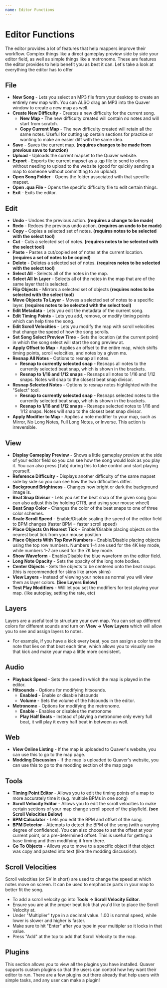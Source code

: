 ```yaml
---
name: Editor Functions
---
```


# Editor Functions

The editor provides a lot of features that help mappers improve their workflow. Complex things like a direct gameplay preview side by side your editor field, as well as simple
things like a metronome. These are features the editor provides to help benefit you as best it can. Let's take a look at everything the editor has to offer

## File

* **New Song** - Lets you select an MP3 file from your desktop to create an entirely new map with. You can ALSO drag an MP3 into the Quaver window to create a new map as well.
* **Create New Difficulty** - Creates a new difficulty for the current song.
  * **New Map** - The new difficulty created will contain *no* notes and will start from scratch.
  * **Copy Current Map** - The new difficulty created will retain all the same notes. Useful for cutting up certain sections for practice or wanting to make an easier diff with
  the same idea.
* **Save** - Saves the current map. **(requires changes to be made from previous save to function)**
* **Upload** - Uploads the current mapset to the Quaver website.
* **Export** - Exports the current mapset as a .qp file to send to others without needing to upload to the website (good for quickly sending a map to someone without committing to
an upload).
* **Open Song Folder** - Opens the folder associated with that specific mapset.
* **Open .qua File** - Opens the specific difficulty file to edit certain things.
* **Exit** - Exits the editor.

## Edit

* **Undo** - Undoes the previous action. **(requires a change to be made)**
* **Redo** - Redoes the previous undo action. **(requires an undo to be made)**
* **Copy** - Copies a selected set of notes. **(requires notes to be selected with the select tool)**
* **Cut** - Cuts a selected set of notes. **(requires notes to be selected with the select tool)**
* **Paste** - Pastes a cut/copied set of notes at the current location. **(requires a set of notes to be copied)**
* **Delete** - Deletes a selected set of notes. **(requires notes to be selected with the select tool)**
* **Select All** - Selects all of the notes in the map.
* **Select All In Layer** - Selects all of the notes in the map that are of the same layer that is selected.
* **Flip Objects** - Mirrors a selected set of objects **(requires notes to be selected with the select tool)**
* **Move Objects To Layer** - Moves a selected set of notes to a specific layer. **(requires notes to be selected with the select tool)**
* **Edit Metadata** - Lets you edit the metadata of the current song.
* **Edit Timing Points** - Lets you add, remove, or modify timing points which can help time the song.
* **Edit Scroll Velocities** - Lets you modify the map with scroll velocities that change the speed of how the song scrolls.
* **Set Song Select Preview Time** - Sets the location (at the current point) in which the song select will start the song preview at.
* **Apply Offset to Map** - Applies an offset to the entire map, which shifts timing points, scroll velocities, and notes by a given ms.
* **Resnap All Notes** - Options to resnap all notes.
  * **Resnap to currently selected snap** - Resnaps all notes to the currently selected beat snap, which is shown in the brackets.
  * **Resnap to 1/16 and 1/12 snaps** - Resnaps all notes to 1/16 and 1/12 snaps. Notes will snap to the closest beat snap divisor.
* **Resnap Selected Notes** - Options to resnap notes highlighted with the "Select" tool.
  * **Resnap to currently selected snap** - Resnaps selected notes to the currently selected beat snap, which is shown in the brackets.
  * **Resnap to 1/16 and 1/12 snaps** - Resnaps selected notes to 1/16 and 1/12 snaps. Notes will snap to the closest beat snap divisor.
* **Apply Modifier to Map** - Applies a note modifier to your map, such as Mirror, No Long Notes, Full Long Notes, or Inverse. This action is irreversible. 

## View

* **Display Gameplay Preview** - Shows a little gameplay preview at the side of your editor field so you can see how the song would look as you play it. You can also
press [Tab] during this to take control and start playing yourself.
* **Reference Difficulty** - Displays another difficulty of the same mapset side by side so you can see how the two difficulties differ.
* **Background Brightness** - Changes how bright or dark the background image is.
* **Beat Snap Divisor** - Lets you set the beat snap of the given song (you can also adjust this by holding CTRL and using your mouse wheel)
* **Beat Snap Color** - Changes the color of the beat snaps to one of three color schemes.
* **Scale Scroll Speed** - Enable/Disable scaling the speed of the editor field to BPM changes (faster BPM = faster scroll speed)
* **Place Objects On Nearest Tick** - Enable/Disable placing objects on the nearest beat tick from your mouse position
* **Place Objects With Top Row Numbers** - Enable/Disable placing objects using the top row numbers. Numbers 1-4 are used for the 4K key mode, while numbers 1-7 are used for the 7K key mode.
* **Show Waveform** - Enable/Disable the blue waveform on the editor field.
* **Long Note Opacity** - Sets the opacity of the long note bodies.
* **Center Objects** - Sets the objects to be centered onto the beat snaps (this is recommended for skins like arrow skins)
* **View Layers** - Instead of viewing your notes as normal you will view them as layer colors. **(See Layers Below)**
* **Test Play Modifiers** - Will let you set the modifiers for test playing your map. (like autoplay, setting the rate, etc)

## Layers

Layers are a useful tool to structure your own map. You can set up different colors for different sounds and turn on **View -> View Layers** which will allow you to see and assign layers to notes.

* For example, if you have a kick every beat, you can assign a color to the note that lies on that beat each time, which allows you to visually see that kick and make your map a little more consistent.

## Audio

* **Playback Speed** - Sets the speed in which the map is played in the editor.
* **Hitsounds** - Options for modifying hitsounds.
  * **Enabled** - Enable or disable hitsounds
  * **Volume** - Sets the volume of the hitsounds in the editor.
* **Metronome** - Options for modifying the metronome.
  * **Enable** - Enables or disables the metronome
  * **Play Half Beats** - Instead of playing a metronome only every full beat, it will play it every half beat in between as well.

## Web

* **View Online Listing** - If the map is uploaded to Quaver's website, you can use this to go to the map page.
* **Modding Discussion** - If the map is uploaded to Quaver's website, you can use this to go to the modding section of the map page

## Tools

* **Timing Point Editor** - Allows you to edit the timing points of a map to more accurately time it (e.g. multiple BPMs in one song)
* **Scroll Velocity Editor** - Allows you to edit the scroll velocities to make certain sections of your map change scroll speed of the playfield. **(see Scroll Velocities Below)**
* **BPM Calculator** - Lets you edit the BPM and offset of the song.
* **BPM Detector** - Attempts to detect the BPM of the song (with a varying degree of confidence). You can also choose to set the offset at your current point, or a pre-determined offset. This is useful for getting a base timing and then modifying it from there.
* **Go To Objects** - Allows you to move to a specific object if that object was copy and pasted into text (like the modding discussion).

## Scroll Velocities

Scroll velocities (or SV in short) are used to change the speed at which notes move on screen. It can be used to emphasize parts in your map to better fit the song.

* To add a scroll velocity go into **Tools -> Scroll Velocity Editor**.
* Ensure you are at the proper beat tick that you'd like to place the Scroll Velocity at.
* Under "Multiplier" type in a decimal value. 1.00 is normal speed, while lower is slower and higher is faster.
* Make sure to hit "Enter" after you type in your multipler so it locks in that value.
* Press "Add" at the top to add that Scroll Velocity to the map.

## Plugins

This section allows you to view all the plugins you have installed. Quaver supports custom plugins so that the users can control how hey want their editor to run. There are a few plugins out there already that help users with simple tasks, and any user can make a plugin!
